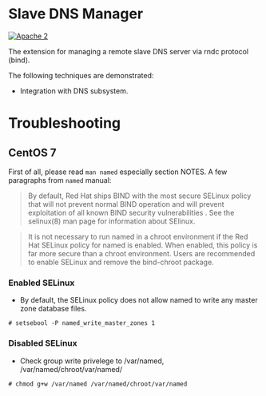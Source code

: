 # Slave DNS Manager

[![Apache 2](http://img.shields.io/badge/license-Apache%202-blue.svg)](http://www.apache.org/licenses/LICENSE-2.0)

The extension for managing a remote slave DNS server via rndc protocol (bind).

The following techniques are demonstrated:
* Integration with DNS subsystem.

# Troubleshooting
## CentOS 7
First of all, please read `man named` especially section NOTES. A few paragraphs from `named` manual:

> By default, Red Hat ships BIND with the most secure SELinux policy that will not prevent normal BIND operation and will prevent exploitation of all known BIND security vulnerabilities . See the selinux(8) man page for information about SElinux.

> It is not necessary to run named in a chroot environment if the Red Hat SELinux policy for named is enabled. When enabled, this policy is far more secure than a chroot environment. Users are recommended to enable SELinux and remove the bind-chroot package.

### Enabled SELinux
* By default, the SELinux policy does not allow named to write any master zone database files.

`# setsebool -P named_write_master_zones 1`

### Disabled SELinux
* Check group write privelege to /var/named, /var/named/chroot/var/named/

`# chmod g+w /var/named /var/named/chroot/var/named`

